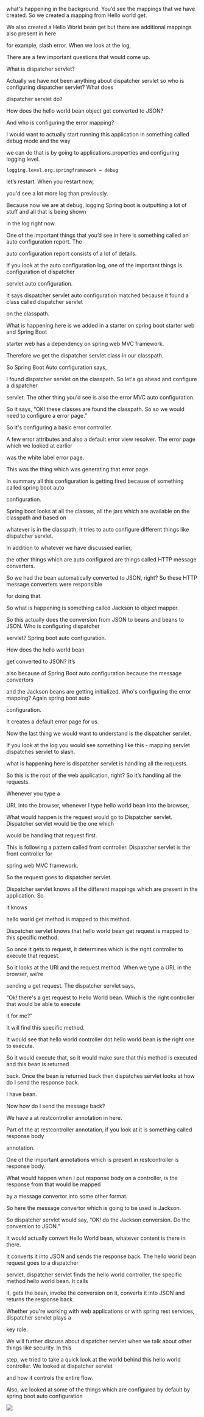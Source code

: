 what's happening in the background. You’d see the mappings that we have created. So we created a mapping from Hello world get.

We also created a Hello World bean get but there are additional mappings also present in here

for example, slash error. When we look at the log,

There are a few important questions that would come up.

What is dispatcher servlet?

Actually we have not been anything about dispatcher servlet so who is configuring dispatcher servlet? What does

dispatcher servlet do?

How does the hello world bean object get converted to JSON?

And who is configuring the error mapping?

I would want to actually start running this application in something called debug mode and the way

we can do that is by going to applications.properties and configuring logging level.
```shell
logging.level.org.springframework = debug
```
let’s restart. When you restart now,

you'd see a lot more log than previously.

Because now we are at debug, logging Spring boot is outputting a lot of stuff and all that is being shown

in the log right now.

One of the important things that you’d see in here is something called an auto configuration report. The

auto configuration report consists of a lot of details.

If you look at the auto configuration log, one of the important things is configuration of dispatcher

servlet auto configuration.

It says dispatcher servlet auto configuration matched because it found a class called dispatcher servlet

on the classpath.

What is happening here is we added in a starter on spring boot starter web and Spring Boot

starter web has a dependency on spring web MVC framework.

Therefore we get the dispatcher servlet class in our classpath.

So Spring Boot Auto configuration says,

I found dispatcher servlet on the classpath. So let's go ahead and configure a dispatcher

servlet. The other thing you'd see is also the error MVC auto configuration.

So it says, “OK! these classes are found the classpath. So so we would need to configure a error page.”

So it's configuring a basic error controller.

A few error attributes and also a default error view resolver. The error page which we looked at earlier

was the white label error page.

This was the thing which was generating that error page.

In summary all this configuration is getting fired because of something called spring boot auto

configuration.

Spring boot looks at all the classes, all the jars which are available on the classpath and based on

whatever is in the classpath, it tries to auto configure different things like dispatcher servlet.

In addition to whatever we have discussed earlier,

the other things which are auto configured are things called HTTP message converters.

So we had the bean automatically converted to JSON, right? So these HTTP message converters were responsible

for doing that.

So what is happening is something called Jackson to object mapper.

So this actually does the conversion from JSON to beans and beans to JSON. Who is configuring dispatcher

servlet? Spring boot auto configuration.

How does the hello world bean

get converted to JSON? It’s

also because of Spring Boot auto configuration because the message convertors

and the Jackson beans are getting initialized. Who's configuring the error mapping? Again spring boot auto

configuration.

It creates a default error page for us.

Now the last thing we would want to understand is the dispatcher servlet.

If you look at the log you would see something like this - mapping servlet dispatches servlet to slash.

what is happening here is dispatcher servlet is handling all the requests.

So this is the root of the web application, right? So it’s handling all the requests.

Whenever you type a

URL into the browser, whenever I type hello world bean into the browser,

What would happen is the request would go to Dispatcher servlet. Dispatcher servlet would be the one which

would be handling that request first.

This is following a pattern called front controller. Dispatcher servlet is the front controller for

spring web MVC framework.

So the request goes to dispatcher servlet.

Dispatcher servlet knows all the different mappings which are present in the application. So

it knows

hello world get method is mapped to this method.

Dispatcher servlet knows that hello world bean get request is mapped to this specific method.

So once it gets to request, it determines which is the right controller to execute that request.

So it looks at the URI and the request method. When we type a URL in the browser, we’re

sending a get request. The dispatcher servlet says,

“Ok! there's a get request to Hello World bean. Which is the right controller that would be able to execute

it for me?”

It will find this specific method.

It would see that hello world controller dot hello world bean is the right one to execute.

So it would execute that, so it would make sure that this method is executed and this bean is returned

back. Once the bean is returned back then dispatches servlet looks at how do I send the response back.

I have bean.

Now how do I send the message back?

We have a at restcontroller annotation in here.

Part of the at restcontroller annotation, if you look at it is something called response body

annotation.

One of the important annotations which is present in restcontroller is response body.

What would happen when I put response body on a controller, is the response from that would be mapped

by a message convertor into some other format.

So here the message convertor which is going to be used is Jackson.

So dispatcher servlet would say, “OK! do the Jackson conversion. Do the conversion to JSON.”

It would actually convert Hello World bean, whatever content is there in there.

It converts it into JSON and sends the response back. The hello world bean request goes to a dispatcher

servlet, dispatcher servlet finds the hello world controller, the specific method hello world bean. It calls

it, gets the bean, invoke the conversion on it, converts it into JSON and returns the response back.

Whether you're working with web applications or with spring rest services, dispatcher servlet plays a

key role.

We will further discuss about dispatcher servlet when we talk about other things like security. In this

step, we tried to take a quick look at the world behind this hello world controller. We looked at dispatcher servlet

and how it controls the entire flow.

Also, we looked at some of the things which are configured by default by spring boot auto configuration

![](https://github.com/abhinavkorpal/microservices/blob/master/images/sping_logs.png)
